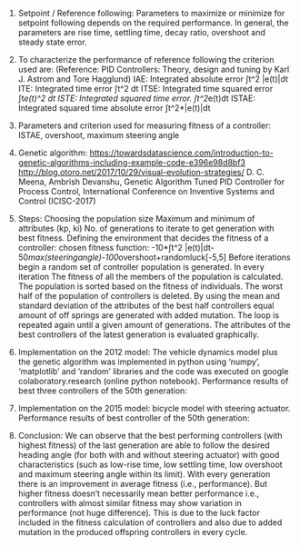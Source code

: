 1. Setpoint / Reference following:
Parameters to maximize or minimize for setpoint following depends on the required performance. In general, the parameters are rise time, settling time, decay ratio, overshoot and steady state error.

2. To characterize the performance of reference following the criterion used are:
(Reference:  PID Controllers: Theory, design and tuning by Karl J. Astrom and Tore Hagglund)
IAE:  Integrated absolute error                                                       ∫t^2 |e(t)|dt
ITE: Integrated time error                                                            ∫t^2 dt
ITSE: Integrated time squared error                                                   ∫t*e(t)^2 dt
ISTE: Integrated squared time error.                                                  ∫t^2*e(t)dt
ISTAE: Integrated squared time absolute error                                         ∫t^2*|e(t)|dt 


3. Parameters and criterion used for measuring fitness of a controller:
ISTAE, overshoot, maximum steering angle 

4. Genetic algorithm:
	https://towardsdatascience.com/introduction-to-genetic-algorithms-including-example-code-e396e98d8bf3
	 http://blog.otoro.net/2017/10/29/visual-evolution-strategies/
	D. C. Meena, Ambrish Devanshu, Genetic Algorithm Tuned PID Controller for Process Control, 
  International Conference on Inventive Systems and Control (ICISC-2017)


5. Steps:
	Choosing the population size
	Maximum and minimum of attributes (kp, ki)
	No. of generations to iterate to get generation with best fitness.
	Defining the environment that decides the fitness of a controller: chosen fitness function:
-10*∫t^2 |e(t)|dt-50*max(steeringangle)-100*overshoot+randomluck[-5,5] 
	Before iterations begin a random set of controller population is generated.
In every iteration 
	The fitness of all the members of the population is calculated.
	The population is sorted based on the fitness of individuals.
	The worst half of the population of controllers is deleted.
	By using the mean and standard deviation of the attributes of the best half controllers equal
  amount of off springs are generated with added mutation.
	The loop is repeated again until a given amount of generations.
	The attributes of the best controllers of the latest generation is evaluated graphically. 

6. Implementation on the 2012 model:
The vehicle dynamics model plus the genetic algorithm was implemented in python using ‘numpy’,
‘matplotlib’ and ‘random’ libraries and the code was executed on google colaboratory.research (online python notebook). 
Performance results of best three controllers of the 50th generation:
 
7. Implementation on the 2015 model:
bicycle model with steering actuator.
Performance results of best controller of the 50th generation:

8. Conclusion: We can observe that the best performing controllers (with highest fitness) 
of the last generation are able to follow the desired heading angle (for both with and without
steering actuator) with good characteristics (such as low-rise time, low settling time, low 
overshoot and maximum steering angle within its limit). With every generation there is an 
improvement in average fitness (i.e., performance). But higher fitness doesn’t necessarily 
mean better performance i.e., controllers with almost similar fitness may show variation in 
performance (not huge difference). This is due to the luck factor included in the fitness 
calculation of controllers and also due to added mutation in the produced offspring controllers
in every cycle.

